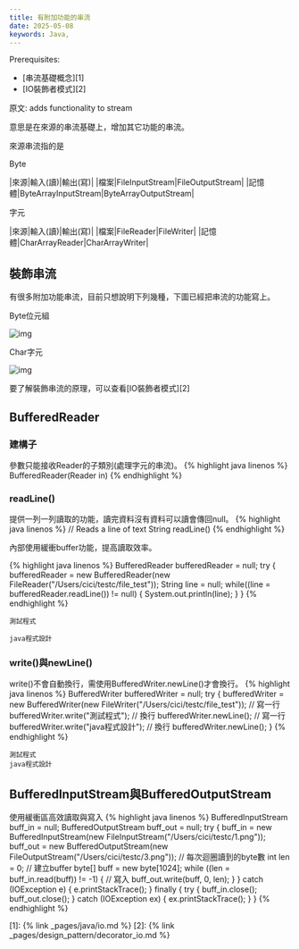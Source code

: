 ```yaml
---
title: 有附加功能的串流
date: 2025-05-08
keywords: Java, 
---
```

Prerequisites:
- [串流基礎概念][1]
- [IO裝飾者模式][2]

原文: adds functionality to stream

意思是在來源的串流基礎上，增加其它功能的串流。

來源串流指的是

Byte

|來源|輸入(讀)|輸出(寫)|
|檔案|FileInputStream|FileOutputStream|
|記憶體|ByteArrayInputStream|ByteArrayOutputStream|

字元

|來源|輸入(讀)|輸出(寫)|
|檔案|FileReader|FileWriter|
|記憶體|CharArrayReader|CharArrayWriter|

## 裝飾串流
有很多附加功能串流，目前只想說明下列幾種，下圖已經把串流的功能寫上。

Byte位元組

![img]({{site.imgurl}}/java/decorator_io1.png)

Char字元

![img]({{site.imgurl}}/java/decorator_io2.png)

要了解裝飾串流的原理，可以查看[IO裝飾者模式][2]

## BufferedReader
### 建構子
參數只能接收Reader的子類別(處理字元的串流)。
{% highlight java linenos %}
BufferedReader(Reader in)
{% endhighlight %}

### readLine()
提供一列一列讀取的功能，讀完資料沒有資料可以讀會傳回null。
{% highlight java linenos %}
// Reads a line of text
String readLine()
{% endhighlight %}

內部使用緩衝buffer功能，提高讀取效率。

{% highlight java linenos %}
  BufferedReader bufferedReader = null;
  try {
    bufferedReader = new BufferedReader(new FileReader("/Users/cici/testc/file_test"));
    String line = null;
    while((line = bufferedReader.readLine()) != null) {
      System.out.println(line);
    }
  }
{% endhighlight %}
```
測試程式

java程式設計
```
### write()與newLine()
write()不會自動換行，需使用BufferedWriter.newLine()才會換行。
{% highlight java linenos %}
  BufferedWriter bufferedWriter = null;
  try {
    bufferedWriter = new BufferedWriter(new FileWriter("/Users/cici/testc/file_test"));
    // 寫一行
    bufferedWriter.write("測試程式");
    // 換行
    bufferedWriter.newLine();
    // 寫一行
    bufferedWriter.write("java程式設計");
    // 換行
    bufferedWriter.newLine();
  }
{% endhighlight %}
```
測試程式
java程式設計
```

## BufferedInputStream與BufferedOutputStream
使用緩衝區高效讀取與寫入
{% highlight java linenos %}
  BufferedInputStream buff_in = null;
  BufferedOutputStream buff_out = null;
  try {
    buff_in = new BufferedInputStream(new FileInputStream("/Users/cici/testc/1.png"));
    buff_out = new BufferedOutputStream(new FileOutputStream("/Users/cici/testc/3.png"));
    // 每次迴圈讀到的byte數
    int len = 0;
    // 建立buffer
    byte[] buff = new byte[1024];
    while ((len = buff_in.read(buff)) != -1) {
      // 寫入
      buff_out.write(buff, 0, len);
    }
  } catch (IOException e) {
    e.printStackTrace();
  } finally {
    try {
      buff_in.close();
      buff_out.close();
    } catch (IOException ex) {
      ex.printStackTrace();
    }
  }
{% endhighlight %}

[1]: {% link _pages/java/io.md %}
[2]: {% link _pages/design_pattern/decorator_io.md %}